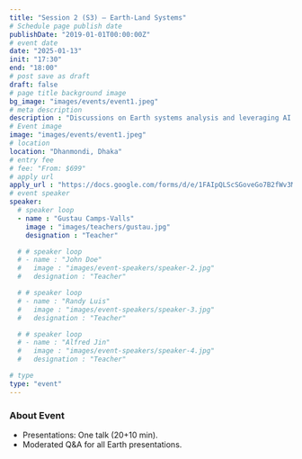 ```yaml
---
title: "Session 2 (S3) – Earth-Land Systems"
# Schedule page publish date
publishDate: "2019-01-01T00:00:00Z"
# event date
date: "2025-01-13"
init: "17:30"
end: "18:00"
# post save as draft
draft: false
# page title background image
bg_image: "images/events/event1.jpeg"
# meta description
description : "Discussions on Earth systems analysis and leveraging AI to improve predictions and environmental modeling."
# Event image
image: "images/events/event1.jpeg"
# location
location: "Dhanmondi, Dhaka"
# entry fee
# fee: "From: $699"
# apply url
apply_url : "https://docs.google.com/forms/d/e/1FAIpQLScSGoveGo7B2fWv3MPtApGEqtTIXkAM0ROHfgKbl-Henj83Fw/viewform"
# event speaker
speaker:
  # speaker loop
  - name : "Gustau Camps-Valls"
    image : "images/teachers/gustau.jpg"
    designation : "Teacher"

  # # speaker loop
  # - name : "John Doe"
  #   image : "images/event-speakers/speaker-2.jpg"
  #   designation : "Teacher"

  # # speaker loop
  # - name : "Randy Luis"
  #   image : "images/event-speakers/speaker-3.jpg"
  #   designation : "Teacher"

  # # speaker loop
  # - name : "Alfred Jin"
  #   image : "images/event-speakers/speaker-4.jpg"
  #   designation : "Teacher"

# type
type: "event"
---
```


### About Event

- Presentations: One talk (20+10 min).
- Moderated Q&A for all Earth presentations.